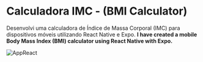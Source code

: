 # Calculadora IMC - (BMI Calculator)
Desenvolvi uma calculadora de Índice de Massa Corporal (IMC) para dispositivos móveis utilizando React Native e Expo.
**I have created a mobile Body Mass Index (BMI) calculator using React Native with Expo.**

![AppReact](https://github.com/Arthur-byte-code/ReactNative-bmiCalculator-/assets/152222113/894f89ac-a610-4813-9ba8-83a8bc118b09)
